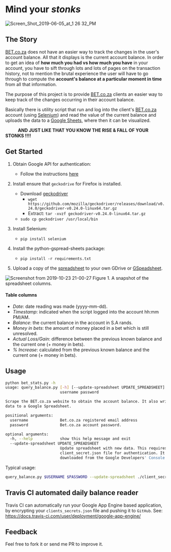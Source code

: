 # Mind your *stonks*


![Screen_Shot_2019-06-05_at_1 26 32_PM](https://user-images.githubusercontent.com/16665803/61865197-15e25e00-aed3-11e9-8541-4fff382916b7.jpg)

## The Story
[BET.co.za](https://bet.co.za) does not have an easier way to track the changes in the user's account balance. All that it displays is the current account balance. In order to get an idea of **how much you had vs how much you have** in your account, you have to sift through lots and lots of pages on the transaction history, not to mention the brutal experience the user will have to go through to compute the **account's balance at a particular moment in time** from all that information.

The purpose of this project is to provide [BET.co.za](https://bet.co.za) clients an easier way to keep track of the changes occurring in their account balance.

Basically there is utility script that run and log into the client's [BET.co.za](https://bet.co.za) account (using [Selenium](https://selenium-python.readthedocs.io/)) and read the value of the current balance and uploads the data to a [Google Sheets](https://docs.google.com/spreadsheets/u/0/), where then it can be visualized.


&nbsp;&nbsp;&nbsp;&nbsp;&nbsp;&nbsp;&nbsp;&nbsp;&nbsp; **AND JUST LIKE THAT YOU KNOW THE RISE & FALL OF YOUR STONKS !!!!**


## Get Started

1. Obtain Google API for authentication:
    *   Follow the instructions [here](https://gspread.readthedocs.io/en/latest/oauth2.html#oauth-credentials)

2. Install ensure that `geckodrive` for Firefox is installed.
    *   Download [geckodriver](https://github.com/mozilla/geckodriver)
        *   ```wget https://github.com/mozilla/geckodriver/releases/download/v0.24.0/geckodriver-v0.24.0-linux64.tar.gz```
        *   Extract: ```tar -xvzf geckodriver-v0.24.0-linux64.tar.gz```
    *   `sudo cp geckodriver /usr/local/bin`

3. Install Selenium:
    *   `pip install selenium`

4. Install the python-gspread-sheets package:
    *   `pip install -r requirements.txt`

5. Upload a copy of the [spreadsheet](https://docs.google.com/spreadsheets/d/1k--fJt5qC191RMHH3D2MbhRhaIJb__WTEBjOL1rcksc/edit?usp=sharing) to your own GDrive or [GSpeadsheet](https://docs.google.com/spreadsheets).

![Screenshot from 2019-10-23 21-00-27](https://user-images.githubusercontent.com/16665803/67426299-18d81200-f5da-11e9-94cd-105195975b3d.png)
Figure 1. A snapshot of the spreadsheet columns.

#### Table columns
   * *Date*: date reading was made (yyyy-mm-dd).
   * *Timestamp*: indicated when the script logged into the account hh:mm PM/AM.
   * *Balance*: the current balance in the account in S.A rands.
   * *Money in bets*: the amount of money placed in a bet which is still unresolved.
   * *Actual Loss/Gain*: difference between the previous known balance and the current one
                         (+ money in bets).
   * *% Increase*: calculated from the previous known balance and the current one (+ money in bets).

## Usage

```bash
python bet_stats.py -h
usage: query_balance.py [-h] [--update-spreadsheet UPDATE_SPREADSHEET]
                        username password

Scrape the BET.co.za website to obtain the account balance. It also writes the
data to a Google Spreadsheet.

positional arguments:
  username              Bet.co.za registered email address
  password              Bet.co.za account password.

optional arguments:
  -h, --help            show this help message and exit
  --update-spreadsheet UPDATE_SPREADSHEET
                        Update spreadsheet with new data. This requires the
                        client_secret.json file for authentication. It is
                        downloaded from the Google Developers' Console.
```

Typical usage:
```bash
query_balance.py $USERNAME $PASSWORD --update-spreadsheet ./client_secret.jsons
```

## Travis CI automated daily balance reader
Travis CI can automatically run your Google App Engine based application, by encrypting your `clients_secrets.json` file and pushing it to `GitHub`.
See: https://docs.travis-ci.com/user/deployment/google-app-engine/


## Feedback

Feel free to fork it or send me PR to improve it.
